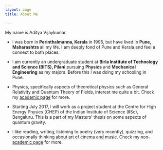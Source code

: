 ```yaml
---
layout: page
title: About Me

---
```


My name is Aditya Vijaykumar.

- I was born in **Perinthalmanna, Kerala** in 1995, but have lived in **Pune, Maharashtra** all my life. I am deeply fond of Pune and Kerala and feel a connect to both places.

- I am currently an undergraduate student at **Birla Institute of Technology and Science (BITS), Pilani** pursuing **Physics** and **Mechanical Engineering** as my majors. Before this I was doing my schooling in Pune.

- Physics, specifically aspects of theoretical physics such as General Relativity and Quantum Theory of Fields, interest me quite a bit. Check my [academic page](https://adivijaykumar.github.io/academic/) for more.

- Starting July 2017, I will work as a project student at the Centre for High Energy Physics (CHEP) of the Indian Institute of Science (IISc), Bengaluru. This is a part of my Masters' thesis on some aspects of quantum gravity.

- I like reading, writing, listening to poetry (very recently), quizzing, and occasionally thinking about art of cinema and music. Check my [non-academic page](https://adivijaykumar.github.io/nonacademic/) for more.
